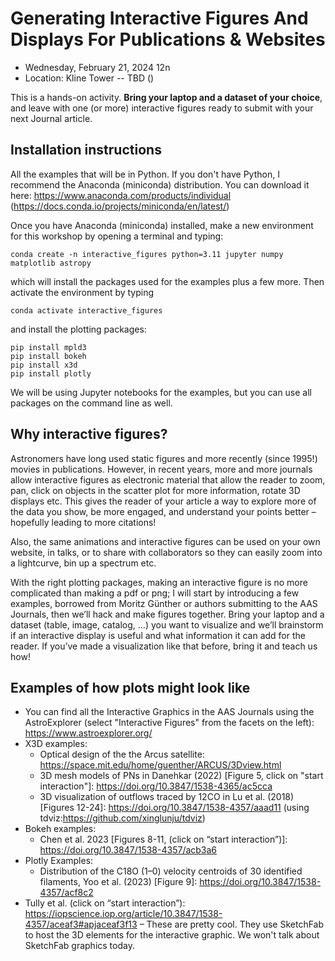 # Generating Interactive Figures And Displays For Publications & Websites

- Wednesday, February 21, 2024 12n
- Location: Kline Tower -- TBD ()

This is a hands-on activity. **Bring your laptop and a dataset of your choice**, and leave with one (or more) interactive figures ready to submit with your next Journal article.

## Installation instructions
All the examples that will be in Python. If you don't have Python, I recommend the Anaconda (miniconda) distribution. You can download it here: https://www.anaconda.com/products/individual (https://docs.conda.io/projects/miniconda/en/latest/)

Once you have Anaconda (miniconda) installed, make a new environment for this workshop by opening a terminal and typing:
```
conda create -n interactive_figures python=3.11 jupyter numpy matplotlib astropy
```
which will install the packages used for the examples plus a few more. Then activate the environment by typing
```
conda activate interactive_figures
```
and install the plotting packages:

```
pip install mpld3
pip install bokeh
pip install x3d
pip install plotly
```

We will be using Jupyter notebooks for the examples, but you can use all packages on the command line as well.


## Why interactive figures?
Astronomers have long used static figures and more recently (since 1995!) movies in publications. However, in recent years, more and more journals allow interactive figures as electronic material that allow the reader to zoom, pan, click on objects in the scatter plot for more information, rotate 3D displays etc. This gives the reader of your article a way to explore more of the data you show, be more engaged, and understand your points better – hopefully leading to more citations!

Also, the same animations and interactive figures can be used on your own website, in talks, or to share with collaborators so they can easily zoom into a lightcurve, bin up a spectrum etc.

With the right plotting packages, making an interactive figure is no more complicated than making a pdf or png; I will start by introducing a few examples, borrowed from Moritz Günther or authors submitting to the AAS Journals, then we’ll hack and make figures together. Bring your laptop and a dataset (table, image, catalog, …) you want to visualize and we’ll brainstorm if an interactive display is useful and what information it can add for the reader. If you’ve made a visualization like that before, bring it and teach us how!

## Examples of how plots might look like

- You can find all the Interactive Graphics in the AAS Journals using the AstroExplorer (select "Interactive Figures" from the facets on the left): https://www.astroexplorer.org/
- X3D examples:
    - Optical design of the the Arcus satellite: https://space.mit.edu/home/guenther/ARCUS/3Dview.html
    - 3D mesh models of PNs in Danehkar (2022) [Figure 5, click on "start interaction"]: https://doi.org/10.3847/1538-4365/ac5cca
    - 3D visualization of outflows traced by 12CO in Lu et al. (2018) [Figures 12-24]: https://doi.org/10.3847/1538-4357/aaad11 (using tdviz:https://github.com/xinglunju/tdviz)
- Bokeh examples:
    - Chen et al. 2023 [Figures 8-11, (click on “start interaction”)]: https://doi.org/10.3847/1538-4357/acb3a6
- Plotly Examples:
    - Distribution of the C18O (1–0) velocity centroids of 30 identified filaments, Yoo et al. (2023) [Figure 9]: https://doi.org/10.3847/1538-4357/acf8c2
- Tully et al. (click on “start interaction”): https://iopscience.iop.org/article/10.3847/1538-4357/aceaf3#apjaceaf3f13 – These are pretty cool. They use SketchFab to host the 3D elements for the interactive graphic. We won't talk about SketchFab graphics today.